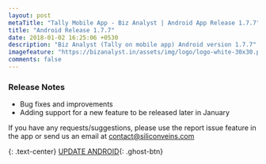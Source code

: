 ```yaml
---
layout: post
metaTitle: "Tally Mobile App - Biz Analyst | Android App Release 1.7.7"
title: "Android Release 1.7.7"
date: 2018-01-02 16:25:06 +0530
description: "Biz Analyst (Tally on mobile app) Android version 1.7.7"
imagefeature: "https://bizanalyst.in/assets/img/logo/logo-white-30x30.png"
comments: false
---
```



### Release Notes
- Bug fixes and improvements
- Adding support for a new feature to be released later in January


If you have any requests/suggestions, please use the report issue feature in the app or send us an email at contact@siliconveins.com


{: .text-center}
[UPDATE ANDROID](https://play.google.com/store/apps/details?id=in.bizanalyst){: .ghost-btn}

